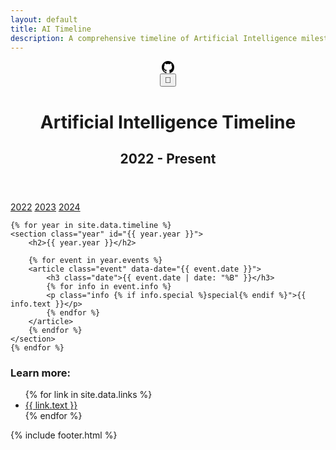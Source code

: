 ```yaml
---
layout: default
title: AI Timeline
description: A comprehensive timeline of Artificial Intelligence milestones from 2022 to present.
---
```


<header class="header">
    <div class="github-button-container">
        <a href="https://github.com/NHLOCAL/AiTimeline" class="github-button" target="_blank" rel="noopener noreferrer" title="Star on GitHub">
            <svg height="20" aria-hidden="true" viewBox="0 0 16 16" version="1.1" width="20" data-view-component="true"  class="octicon octicon-mark-github">
                <path fill-rule="evenodd" d="M8 0C3.58 0 0 3.58 0 8c0 3.54 2.29 6.53 5.47 7.59.4.07.55-.17.55-.38 0-.19-.01-.82-.01-1.49-2.01.37-2.53-.49-2.69-.94-.09-.23-.48-.94-.82-1.13-.28-.15-.68-.52-.01-.53.63-.01 1.08.58 1.23.82.72 1.21 1.87.87 2.33.66.07-.52.28-.87.51-1.07-1.78-.2-3.64-.89-3.64-3.95 0-.87.31-1.59.82-2.15-.08-.2-.36-1.02.08-2.12 0 0 .67-.21 2.2.82.64-.18 1.32-.27 2-.27.68 0 1.36.09 2 .27 1.53-1.04 2.2-.82 2.2-.82.44 1.1.16 1.92.08 2.12.51.56.82 1.27.82 2.15 0 3.07-1.87 3.75-3.65 3.95.29.25.54.73.54 1.48 0 1.07-.01 1.93-.01 2.2 0 .21.15.46.55.38A8.013 8.013 0 0016 8c0-4.42-3.58-8-8-8z"></path>
            </svg>
        </a>
    </div>
    <div class="dark-mode-toggle-container">
        <button id="dark-mode-toggle" class="dark-mode-toggle">🌙</button>
    </div>
    <h1>Artificial Intelligence Timeline</h1>
    <h2>2022 - Present</h2>
</header>

<nav class="year-nav">
    <a href="#2022" class="active">2022</a>
    <a href="#2023">2023</a>
    <a href="#2024">2024</a>
</nav>

<main class="timeline">

    {% for year in site.data.timeline %}
    <section class="year" id="{{ year.year }}">
        <h2>{{ year.year }}</h2>

        {% for event in year.events %}
        <article class="event" data-date="{{ event.date }}">
            <h3 class="date">{{ event.date | date: "%B" }}</h3>
            {% for info in event.info %}
            <p class="info {% if info.special %}special{% endif %}">{{ info.text }}</p>
            {% endfor %}
        </article>
        {% endfor %}
    </section>
    {% endfor %}

</main>

<aside class="footer">
    <div class="content">
        <h3>Learn more:</h3>
        <ul>
            {% for link in site.data.links %}
            <li><a href="{{ link.url }}" target="_blank">{{ link.text }}</a></li>
            {% endfor %}
        </ul>
    </div>
</aside>

<footer>
    {% include footer.html %}
</footer>

<script src="{{ '/assets/js/script.js' | relative_url }}" defer></script>